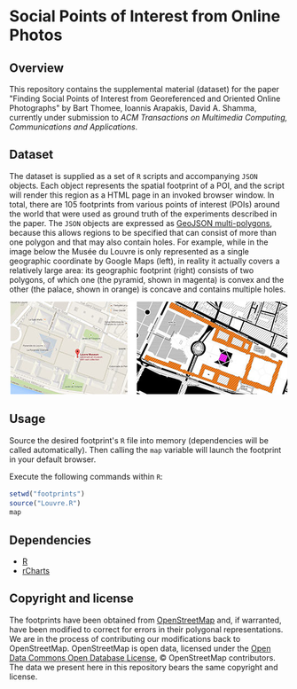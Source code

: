 # Social Points of Interest from Online Photos #

## Overview ##

This repository contains the supplemental material (dataset) for the paper "Finding Social Points of Interest from Georeferenced and Oriented Online Photographs" by Bart Thomee, Ioannis Arapakis, David A. Shamma, currently under submission to _ACM Transactions on Multimedia Computing, Communications and Applications_.

##  Dataset ##

The dataset is supplied as a set of ```R``` scripts and accompanying ```JSON``` objects. Each object represents the spatial footprint of a POI, and the script will render this region as a HTML page in an invoked browser window. In total, there are 105 footprints from various points of interest (POIs) around the world that were used as ground truth of the experiments described in the paper. The ```JSON``` objects are expressed as [GeoJSON multi-polygons][1], because this allows regions to be specified that can consist of more than one polygon and that may also contain holes. For example, while in the image below the Musée du Louvre is only represented as a single geographic coordinate by Google Maps (left), in reality it actually covers a relatively large area: its geographic footprint (right) consists of two polygons, of which one (the pyramid, shown in magenta) is convex and the other (the palace, shown in orange) is concave and contains multiple holes.

<p align="center"><img src="example.jpg" alt="Comparison between how Google Maps (left) represents the Louvre and its actual spatial footprint (right)" /></p>

## Usage ##

Source the desired footprint's ```R``` file into memory (dependencies will be called automatically). Then calling the ```map``` variable will launch the footprint in your default browser.

Execute the following commands within ```R```:

```R
setwd("footprints")
source("Louvre.R")
map
```

## Dependencies ##

* [R][2]
* [rCharts][3]

## Copyright and license ##

The footprints have been obtained from [OpenStreetMap][4] and, if warranted, have been modified to correct for errors in their polygonal representations. We are in the process of contributing our modifications back to OpenStreetMap. OpenStreetMap is open data, licensed under the [Open Data Commons Open Database License][5], &copy; OpenStreetMap contributors. The data we present here in this repository bears the same copyright and license.

[1]: http://geojson.org/geojson-spec.html
[2]: http://www.r-project.org/
[3]: https://ramnathv.github.io/rCharts/
[4]: http://www.openstreetmap.org/
[5]: http://opendatacommons.org/licenses/odbl/1.0/
